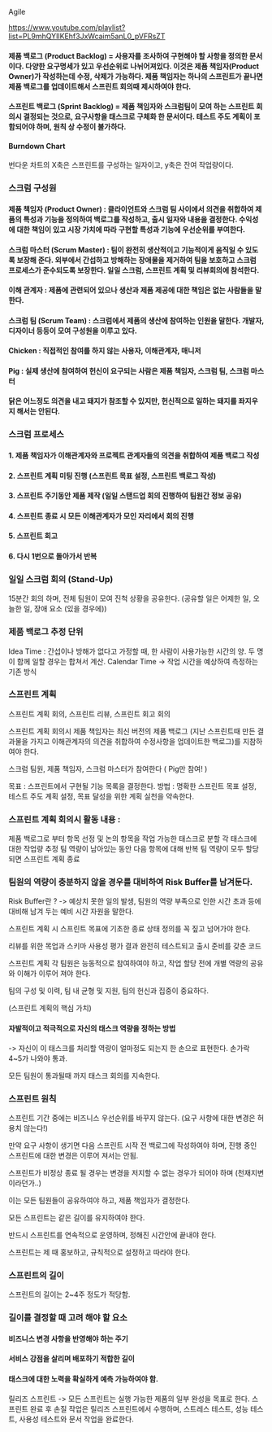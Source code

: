 Agile 

https://www.youtube.com/playlist?list=PL9mhQYIlKEhf3JxWcaim5anL0_pVFRsZT

#### 제품 백로그 (Product Backlog) = 사용자를 조사하여 구현해야 할 사항을 정의한 문서이다. 다양한 요구명세가 있고 우선순위로 나뉘어져있다. 이것은 제품 책임자(Product Owner)가 작성하는데 수정, 삭제가 가능하다. 제품 책임자는 하나의 스프린트가 끝나면 제품 백로그를 업데이트해서 스프린트 회의때 제시하여야 한다.


#### 스프린트 백로그 (Sprint Backlog) = 제품 책임자와 스크럼팀이 모여 하는 스프린트 회의시 결정되는 것으로, 요구사항을 태스크로 구체화 한 문서이다. 테스트 주도 계획이 포함되어야 하며, 원칙 상 수정이 불가하다.

#### Burndown Chart
번다운 차트의 X축은 스프린트를 구성하는 일자이고, y축은 잔여 작업량이다.


### 스크럼 구성원


#### 제품 책임자 (Product Owner) : 클라이언트와 스크럼 팀 사이에서 의견을 취합하여 제품의 특성과 기능을 정의하여 백로그를 작성하고, 출시 일자와 내용을 결정한다.  수익성에 대한 책임이 있고 시장 가치에 따라 구현할 특성과 기능에 우선순위를 부여한다.


#### 스크럼 마스터 (Scrum Master) : 팀이 완전히 생산적이고 기능적이게 움직일 수 있도록 보장해 준다. 외부에서 간섭하고 방해하는 장애물을 제거하여 팀을 보호하고 스크럼 프로세스가 준수되도록 보장한다. 일일 스크럼, 스프린트 계획 및 리뷰회의에 참석한다.

#### 이해 관계자 : 제품에 관련되어 있으나 생산과 제품 제공에 대한 책임은 없는 사람들을 말한다.

#### 스크럼 팀 (Scrum Team) : 스크럼에서 제품의 생산에 참여하는 인원을 말한다. 개발자, 디자이너 등등이 모여 구성원을 이루고 있다.


#### Chicken : 직접적인 참여를 하지 않는 사용자, 이해관계자, 매니저
#### Pig : 실제 생산에 참여하여 헌신이 요구되는 사람은 제품 책임자, 스크럼 팀, 스크럼 마스터
#### 닭은 어느정도 의견을 내고 돼지가 참조할 수 있지만, 헌신적으로 일하는 돼지를 좌지우지 해서는 안된다.



### 스크럼 프로세스
#### 1. 제품 책임자가 이해관계자와 프로젝트 관계자들의 의견을 취합하여 제품 백로그 작성
#### 2. 스프린트 계획 미팅 진행 (스프린트 목표 설정, 스프린트 백로그 작성)
#### 3. 스프린트 주기동안 제품 제작 (일일 스탠드업 회의 진행하여 팀원간 정보 공유)
#### 4. 스프린트 종료 시 모든 이해관계자가 모인 자리에서 회의 진행
#### 5. 스프린트 회고
#### 6. 다시 1번으로 돌아가서 반복



### 일일 스크럼 회의 (Stand-Up)

15분간 회의 하며, 전체 팀원이 모여 진척 상황을 공유한다. (공유할 일은 어제한 일, 오늘한 일, 장애 요소 (있을 경우에))

### 제품 백로그 추정 단위

Idea Time : 간섭이나 방해가 없다고 가정할 때, 한 사람이 사용가능한 시간의 양. 두 명이 함께 일할 경우는 합쳐서 계산.
Calendar Time -> 작업 시간을 예상하여 측정하는 기존 방식

### 스프린트 계획

스프린트 계획 회의, 스프린트 리뷰, 스프린트 회고 회의

스프린트 계획 회의시 제품 책임자는 최신 버전의 제품 백로그 (지난 스프린트때 만든 결과물을 가지고 이해관계자의 의견을 취합하여 수정사항을 업데이트한 백로그)를 지참하여야 한다.

스크럼 팀원, 제품 책임자, 스크럼 마스터가 참여한다 ( Pig만 참여! )

목표 : 스프린트에서 구현될 기능 목록을 결정한다.
방법 : 명확한 스프린트 목표 설정, 테스트 주도 계획 설정, 목표 달성을 위한 계획 실천을 약속한다.

### 스프린트 계획 회의시 활동 내용 :

제품 백로그로 부터 항목 선정 및 논의
항목을 작업 가능한 태스크로 분할
각 태스크에 대한 작업량 추정
팀 역량이 남아있는 동안 다음 항목에 대해 반복
팀 역량이 모두 할당되면 스프린트 계획 종료

### 팀원의 역량이 충분하지 않을 경우를 대비하여 Risk Buffer를 남겨둔다.

Risk Buffer란 ? -> 예상치 못한 일의 발생, 팀원의 역량 부족으로 인한 시간 초과 등에 대비해 남겨 두는 예비 시간 자원을 말한다.

스프린트 계획 시 스프린트 목표에 기초한 종료 상태 정의를 꼭 짚고 넘어가야 한다.

리뷰를 위한 목업과 스키마
사용성 평가 결과
완전히 테스트되고 출시 준비를 갖춘 코드

스프린트 계획 각 팀원은 능동적으로 참여하여야 하고, 작업 할당 전에 개별 역량의 공유와 이해가 이루어 져야 한다.

팀의 구성 및 이력, 팀 내 균형 및 지원, 팀의 헌신과 집중이 중요하다.

(스프린트 계획의 핵심 가치)

#### 자발적이고 적극적으로 자신의 태스크 역량을 정하는 방법
-> 자신이 이 태스크를 처리할 역량이 얼마정도 되는지 한 손으로 표현한다. 손가락 4~5가 나와야 통과.

모든 팀원이 통과될때 까지 태스크 회의를 지속한다.

### 스프린트 원칙

스프린트 기간 중에는 비즈니스 우선순위를 바꾸지 않는다.
(요구 사항에 대한 변경은 허용치 않는다!)

만약 요구 사항이 생기면 다음 스프린트 시작 전 백로그에 작성하여야 하며, 진행 중인 스프린트에 대한 변경은 이루어 져서는 안됨.

스프린트가 비정상 종료 될 경우는 변경을 저지할 수 없는 경우가 되어야 하며 (천재지변 이라던가..)

이는 모든 팀원들이 공유하여야 하고, 제품 책임자가 결정한다.

모든 스프린트는 같은 길이를 유지하여야 한다.

반드시 스프린트를 연속적으로 운영하며, 정해진 시간안에 끝내야 한다.

스프린트는 제 때 홍보하고, 규칙적으로 설정하고 따라야 한다.

### 스프린트의 길이

스프린트의 길이는 2~4주 정도가 적당함.

### 길이를 결정할 때 고려 해야 할 요소

#### 비즈니스 변경 사항을 반영해야 하는 주기
#### 서비스 강점을 살리며 배포하기 적합한 길이
#### 태스크에 대한 노력을 확실하게 예측 가능하여야 함.


릴리즈 스프린트 -> 모든 스프린트는 실행 가능한 제품의 일부 완성을 목표로 한다. 스프린트 완료 후 손질 작업은 릴리즈 스프린트에서 수행하며, 스트레스 테스트, 성능 테스트, 사용성 테스트와 문서 작업을 완료한다.

